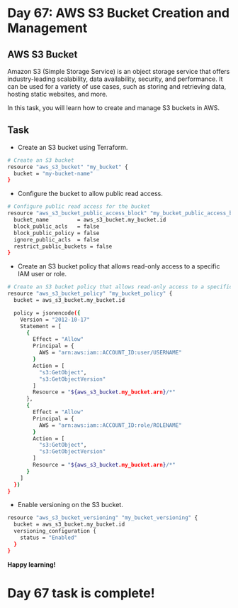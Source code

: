 # Day 67: AWS S3 Bucket Creation and Management

## AWS S3 Bucket

Amazon S3 (Simple Storage Service) is an object storage service that offers industry-leading scalability, data availability, security, and performance. It can be used for a variety of use cases, such as storing and retrieving data, hosting static websites, and more.

In this task, you will learn how to create and manage S3 buckets in AWS.

## Task

- Create an S3 bucket using Terraform.

```sh
# Create an S3 bucket
resource "aws_s3_bucket" "my_bucket" {
  bucket = "my-bucket-name"
}
```

- Configure the bucket to allow public read access.

```sh
# Configure public read access for the bucket
resource "aws_s3_bucket_public_access_block" "my_bucket_public_access_block" {
  bucket_name         = aws_s3_bucket.my_bucket.id
  block_public_acls   = false
  block_public_policy = false
  ignore_public_acls  = false
  restrict_public_buckets = false
}
```

- Create an S3 bucket policy that allows read-only access to a specific IAM user or role.

```sh
# Create an S3 bucket policy that allows read-only access to a specific IAM user or role
resource "aws_s3_bucket_policy" "my_bucket_policy" {
  bucket = aws_s3_bucket.my_bucket.id

  policy = jsonencode({
    Version = "2012-10-17"
    Statement = [
      {
        Effect = "Allow"
        Principal = {
          AWS = "arn:aws:iam::ACCOUNT_ID:user/USERNAME"
        }
        Action = [
          "s3:GetObject",
          "s3:GetObjectVersion"
        ]
        Resource = "${aws_s3_bucket.my_bucket.arn}/*"
      },
      {
        Effect = "Allow"
        Principal = {
          AWS = "arn:aws:iam::ACCOUNT_ID:role/ROLENAME"
        }
        Action = [
          "s3:GetObject",
          "s3:GetObjectVersion"
        ]
        Resource = "${aws_s3_bucket.my_bucket.arn}/*"
      }
    ]
  })
}
```

- Enable versioning on the S3 bucket.

```sh
resource "aws_s3_bucket_versioning" "my_bucket_versioning" {
  bucket = aws_s3_bucket.my_bucket.id
  versioning_configuration {
    status = "Enabled"
  }
}
```

**Happy learning!**

# Day 67 task is complete!
